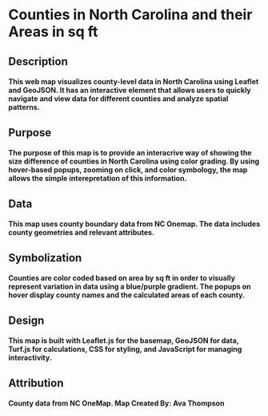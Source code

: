 # Counties in North Carolina and their Areas in sq ft

## Description
#### This web map visualizes county-level data in North Carolina using Leaflet and GeoJSON. It has an interactive element that allows users to quickly navigate and view data for different counties and analyze spatial patterns.

## Purpose
#### The purpose of this map is to provide an interacrive way of showing the size difference of counties in North Carolina using color grading. By using hover-based popups, zooming on click, and color symbology, the map allows the simple interepretation of this information.

## Data
#### This map uses county boundary data from NC Onemap. The data includes county geometries and relevant attributes. 

## Symbolization
#### Counties are color coded based on area by sq ft in order to visually represent variation in data using a blue/purple gradient. The popups on hover display county names and the calculated areas of each county.

## Design
#### This map is built with Leaflet.js for the basemap, GeoJSON for data, Turf.js for calculations, CSS for styling, and JavaScript for managing interactivity.

## Attribution
#### County data from NC OneMap. Map Created By: Ava Thompson